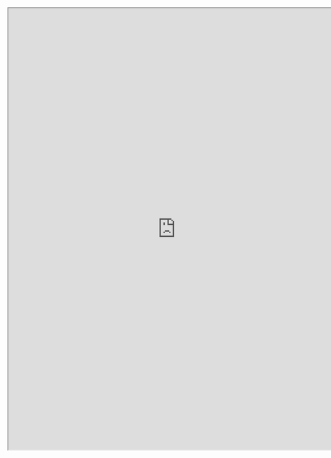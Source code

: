 

<iframe src="https://nbviewer.jupyter.org/github/windmissing/programming_basics_for_ML/blob/master/jupyter/skimage/imageio.ipynb" width="150%" height="1000"></iframe>